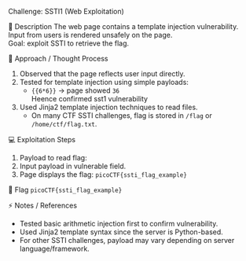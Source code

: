 Challenge: SSTI1 (Web Exploitation)

📝 Description
The web page contains a template injection vulnerability.  
Input from users is rendered unsafely on the page.  
Goal: exploit SSTI to retrieve the flag.

🔎 Approach / Thought Process
1. Observed that the page reflects user input directly.  
2. Tested for template injection using simple payloads:
   - `{{6*6}}` → page showed `36`  
   Heence confirmed sst1 vulnerability  
3. Used Jinja2 template injection techniques to read files.  
   - On many CTF SSTI challenges, flag is stored in `/flag` or `/home/ctf/flag.txt`.

💻 Exploitation Steps
1. Payload to read flag:  
2. Input payload in vulnerable field.  
3. Page displays the flag: `picoCTF{ssti_flag_example}`

🏁 Flag
`picoCTF{ssti_flag_example}`

⚡ Notes / References
- Tested basic arithmetic injection first to confirm vulnerability.  
- Used Jinja2 template syntax since the server is Python-based.  
- For other SSTI challenges, payload may vary depending on server language/framework.
